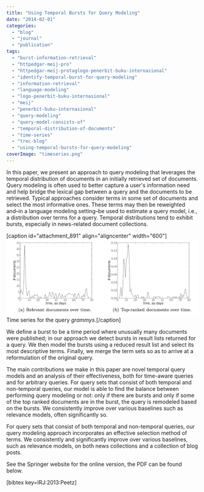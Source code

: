 ```yaml
---
title: "Using Temporal Bursts for Query Modeling"
date: "2014-02-01"
categories:
  - "blog"
  - "journal"
  - "publication"
tags:
  - "burst-information-retrieval"
  - "httpedgar-meij-pro"
  - "httpedgar-meij-protaglogo-penerbit-buku-internasional"
  - "identify-temporal-burst-for-query-modeling"
  - "information-retrieval"
  - "language-modeling"
  - "logo-penerbit-buku-internasional"
  - "meij"
  - "penerbit-buku-internasional"
  - "query-modeling"
  - "query-model-consists-of"
  - "temporal-distribution-of-documents"
  - "time-series"
  - "trec-blog"
  - "using-temporal-bursts-for-query-modeling"
coverImage: "timeseries.png"
---
```


In this paper, we present an approach to query modeling that leverages the temporal distribution of documents in an initially retrieved set of documents. <!--more-->Query modeling is often used to better capture a user's information need and help bridge the lexical gap between a query and the documents to be retrieved. Typical approaches consider terms in some set of documents and select the most informative ones. These terms may then be reweighted and–in a language modeling setting–be used to estimate a query model, i.e., a distribution over terms for a query. Temporal distributions tend to exhibit bursts, especially in news-related document collections.

\[caption id="attachment_891" align="aligncenter" width="600"\][![Time series for the query "grammys"](images/grammys.png)](http://edgar.meij.pro/wp-content/uploads/2013/02/grammys.png) Time series for the query _grammys_.\[/caption\]

We define a burst to be a time period where unusually many documents were published; in our approach we detect bursts in result lists returned for a query. We then model the bursts using a reduced result list and select its most descriptive terms. Finally, we merge the term sets so as to arrive at a reformulation of the original query.

The main contributions we make in this paper are novel temporal query models and an analysis of their effectiveness, both for time-aware queries and for arbitrary queries. For query sets that consist of both temporal and non-temporal queries, our model is able to find the balance between performing query modeling or not: only if there are bursts and only if some of the top ranked documents are in the burst, the query is remodeled based on the bursts. We consistently improve over various baselines such as relevance models, often significantly so.

For query sets that consist of both temporal and non-temporal queries, our query modeling approach incorporates an effective selection method of terms. We consistently and significantly improve over various baselines, such as relevance models, on both news collections and a collection of blog posts.

See the Springer website for the online version, the PDF can be found below.

\[bibtex key=IRJ:2013:Peetz\]

